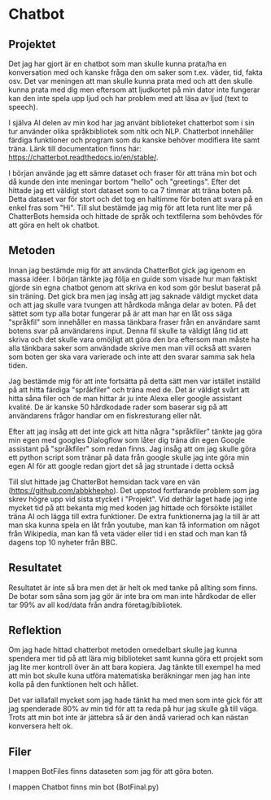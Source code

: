 # Chatbot

## Projektet
Det jag har gjort är en chatbot som man skulle kunna prata/ha en konversation med och kanske fråga den om saker som t.ex. väder, tid, fakta osv. Det var meningen att man skulle kunna prata med och att den skulle kunna prata med dig men eftersom att ljudkortet på min dator inte fungerar kan den inte spela upp ljud och har problem med att läsa av ljud (text to speech). 

I själva AI delen av min kod har jag använt biblioteket chatterbot som i sin tur använder olika språkbibliotek som nltk och NLP. Chatterbot innehåller färdiga funktioner och program som du kanske behöver modifiera lite samt träna. Länk till documentation finns här: https://chatterbot.readthedocs.io/en/stable/. 

I början använde jag ett sämre dataset och fraser för att träna min bot och då kunde den inte meningar bortom "hello" och "greetings". Efter det hittade jag ett väldigt stort dataset som to ca 7 timmar att träna boten på. Detta dataset var för stort och det tog en haltimme för boten att svara på en enkel fras som "Hi". Till slut bestämde jag mig för att leta runt lite mer på ChatterBots hemsida och hittade de språk och textfilerna som behövdes för att göra en helt ok chatbot. 

## Metoden
Innan jag bestämde mig för att använda ChatterBot gick jag igenom en massa idéer. I början tänkte jag följa en guide som visade hur man faktiskt gjorde sin egna chatbot genom att skriva en kod som gör beslut baserat på sin träning. Det gick bra men jag insåg att jag saknade väldigt mycket data och att jag skulle vara tvungen att hårdkoda många delar av boten. På det sättet som typ alla botar fungerar på är att man har en låt oss säga "språkfil" som innehåller en massa tänkbara fraser från en användare samt botens svar på användarens input. Denna fil skulle ta väldigt lång tid att skriva och det skulle vara omöjligt att göra den bra eftersom man måste ha alla tänkbara saker som användade skrive men man vill också att svaren som boten ger ska vara varierade och inte att den svarar samma sak hela tiden.

Jag bestämde mig för att inte fortsätta på detta sätt men var istället inställd på att hitta färdiga "språkfiler" och träna med de. Det är väldigt svårt att hitta såna filer och de man hittar är ju inte Alexa eller google assistant kvalité. De är kanske 50 hårdkodade rader som baserar sig på att användarens frågor handlar om en fiskresturang eller nåt. 

Efter att jag insåg att det inte gick att hitta några "språkfiler" tänkte jag göra min egen med googles Dialogflow som låter dig träna din egen Google assistant på "språkfiler" som redan finns.  Jag insåg att om jag skulle göra ett python script som tränar på data från google skulle jag inte göra min egen AI för att google redan gjort det så jag struntade i detta också

Till slut hittade jag ChatterBot hemsidan tack vare en vän (https://github.com/abbkhepho). Det uppstod fortfarande problem som jag skrev högre upp vid sista stycket i "Projekt". Vid dethär laget hade jag inte mycket tid på att bekanta mig med koden jag hittade och försökte istället träna AI och lägga till extra funktioner. De extra funktionerna jag la till är att man ska kunna spela en låt från youtube, man kan få information om något från Wikipedia, man kan få veta väder eller tid i en stad och man kan få dagens top 10 nyheter från BBC.

## Resultatet
Resultatet är inte så bra men det är helt ok med tanke på allting som finns. De botar som såna som jag gör är inte bra om man inte hårdkodar de eller tar 99% av all kod/data från andra företag/bibliotek. 

## Reflektion
Om jag hade hittad chatterbot metoden omedelbart skulle jag kunna spendera mer tid på att lära mig biblioteket samt kunna göra ett projekt som jag lite mer kontroll över än att bara kopiera. Jag tänkte till exempel ha med att min bot skulle kuna utföra matematiska beräkningar men jag han inte kolla på den funktionen helt och hållet. 

Det var iallafall mycket som jag hade tänkt ha med men som inte gick för att jag spenderade 80% av min tid för att ta reda på hur jag skulle gå till väga. Trots att min bot inte är jättebra så är den ändå varierad och kan nästan konversera helt ok. 

## Filer
I mappen BotFiles finns dataseten som jag för att göra boten.

I mappen Chatbot finns min bot (BotFinal.py)
